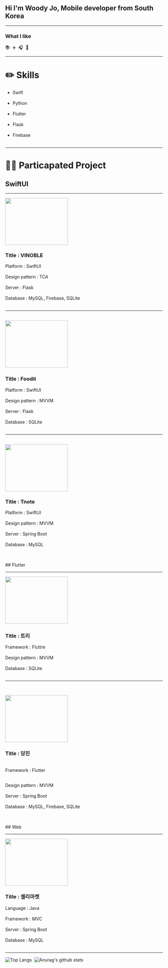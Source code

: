 <div align=left>
  
  ## Hi I'm Woody Jo, Mobile developer from South Korea
  
  <hr>

  ### What I like
  <div font-size: 40px;>📚&nbsp;&nbsp;✈️&nbsp;&nbsp;🎧&nbsp;&nbsp;📸</div>
  <hr>
  
  # ✏️ Skills
  
  <ul> 
      <li>Swift</li><br>
      <li>Python</li><br>
      <li>Flutter</li><br>
      <li>Flask</li><br>
      <li>Firebase</li><br>
  </ul>
  <hr>

  <!-- Project start -->
  # 👨‍💻 Particapated Project

  ## SwiftUI
  <hr>

  <!-- 
    VINOBLE 
    <img width="220" alt="Screenshot 2024-06-25 at 3 54 41 PM" src="https://github.com/likewoody/likewoody/assets/151493474/8cf21bce-e287-4a85-a7a7-5096749b42a1">
  -->
  
  <!-- VINOBLE -->
  <a href="https://github.com/likewoody/Vinoble.git" target="_blank"><img src="https://github.com/likewoody/likewoody/assets/151493474/5e2d4866-5c08-492a-83e6-e4ee81d60c46" target="_blank" width=200 height=150/></a><br>

  ### Title : VINOBLE

  Platform : SwiftUI<br><br>
  Design pattern : TCA<br><br>
  Server : Flask<br><br>
  Database : MySQL, Firebase, SQLite<br><br>
  
    
  <!-- 
    Foodit App 
    <img width="220" alt="Screenshot 2024-06-25 at 3 54 47 PM" src="https://github.com/likewoody/likewoody/assets/151493474/5fea610f-f441-4192-b661-0603f8f6ff22">
  -->

   <!-- .Foodit App -->
  <hr><br>
  <a href="https://github.com/likewoody/Foodit.git" target="_blank"><img src="https://github.com/likewoody/likewoody/assets/151493474/d581d23c-fa45-4315-80ac-d117bb26a75c" target="_blank" width=200 height=150/></a>&nbsp;&nbsp;&nbsp;


  
  ### Title : Foodit
  
  Platform : SwiftUI<br><br>
  Design pattern : MVVM<br><br>
  Server : Flask<br><br>
  Database : SQLite<br><br>
  
  
  <!-- 
    T note App 
    <img width="220" alt="Screenshot 2024-06-25 at 3 55 00 PM" src="https://github.com/likewoody/likewoody/assets/151493474/ca05166f-4889-4d53-b20d-2bff4807cf10"><br><br><br>
  -->

  <hr><br>
  <!-- 
    Tree
    <img width="220" alt="Screenshot 2024-06-25 at 4 02 25 PM" src="https://github.com/likewoody/likewoody/assets/151493474/aa570ded-29a4-4377-a84a-cbcd7ccc86ab">
  -->
  <a href="https://github.com/likewoody/ThanksNote.git" target="_blank"><img src="https://github.com/likewoody/likewoody/assets/151493474/7cdd1e48-473a-46c4-ad26-20d3a496a8fc" target="_blank" width=200 height=150/></a><br>
  
  ### Title : Tnote

  Platform : SwiftUI<br><br>
  Design pattern : MVVM<br><br>
  Server : Spring Boot<br><br>
  Database : MySQL<br><br>

  


  
  <br>
  ## Flutter
  <hr>
  
  <!-- 트리 App -->

  <a href="https://github.com/likewoody/Tree.git" target="_blank"><img src="https://github.com/likewoody/likewoody/assets/151493474/a17e87ec-a234-4336-b0aa-b8e324625560" width=200 height=150/></a>&nbsp;&nbsp;&nbsp;
  
  ### Title : 트리
  
  Framework : Fluttre<br><br>
  Design pattern : MVVM<br><br>
  Database : SQLite<br><br>


  <!-- 당진 App -->
  <hr><br>

  <a href="https://github.com/likewoody/DJ-App.git" target="_blank"><img src="https://github.com/likewoody/likewoody/assets/151493474/5254a092-1840-4fab-8eaa-3d06b4fdd97a" target="_blank" width=200 height=150/></a><br>
  
  ### Title : 당진
  <br>
  Framework : Flutter<br><br>
  
  Design pattern : MVVM<br><br>
  Server : Spring Boot<br><br>
  Database : MySQL, Firebase, SQLite<br><br>


  <br>
  ## Web
  <hr>
  <!-- 
    Sellre Market 
    <img width="220" alt="Screenshot 2024-06-25 at 4 18 59 PM" src="https://github.com/likewoody/likewoody/assets/151493474/3053e3d3-9bab-46da-925a-68738c1265ca">
  -->

  <a href="https://github.com/shin-na-ra/sellreMarket_Spring.git" target="_blank"><img src="https://github.com/likewoody/likewoody/assets/151493474/795b284e-a28a-491e-91d4-49a6e3afff2b" target="_blank" width=200 height=150/></a><br>
    
  ### Title : 셀리마켓
  
  Language : Java<br><br>
  Framework : MVC<br><br>
  Server : Spring Boot<br><br>
  Database : MySQL<br><br>

  <hr/>
  <!-- Project end -->
  


  <!-- final showing skills visually -->
  <!-- 1.가장 많이 사용하는 언어 --><!-- 2.Github stats -->
  ![Top Langs](https://github-readme-stats.vercel.app/api/top-langs/?username=likewoody&layout=compact&theme=gruvbox)&nbsp;&nbsp;![Anurag's github stats](https://github-readme-stats.vercel.app/api?username=likewoody&show_icons=true&theme=gruvbox)

</div>
  



<!--
**likewoody/likewoody** is a ✨ _special_ ✨ repository because its `README.md` (this file) appears on your GitHub profile.

Here are some ideas to get you started:

- 🔭 I’m currently working on ...
- 🌱 I’m currently learning ...
- 👯 I’m looking to collaborate on ...
- 🤔 I’m looking for help with ...
- 💬 Ask me about ...
- 📫 How to reach me: ...
- 😄 Pronouns: ...
- ⚡ Fun fact: ...
-->
